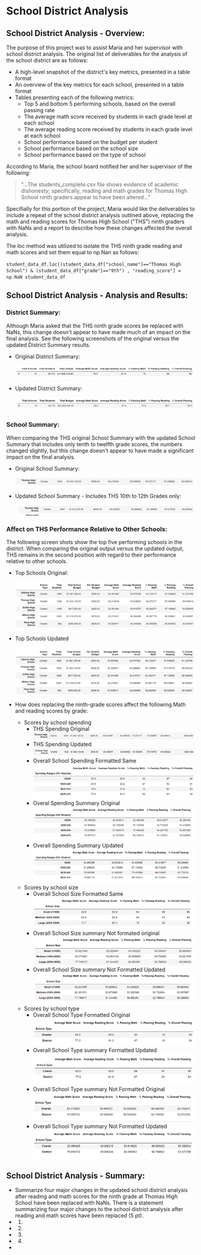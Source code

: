 # **School District Analysis**

##  **School District Analysis - Overview:** 
The purpose of this project was to assist Maria and her supervisor with school district analysis.  The original list of deliverables for the analysis of the school district are as follows: 
- A high-level snapshot of the district's key metrics, presented in a table format
- An overview of the key metrics for each school, presented in a table format
- Tables presenting each of the following metrics:
  - Top 5 and bottom 5 performing schools, based on the overall passing rate
  - The average math score received by students in each grade level at each school
  - The average reading score received by students in each grade level at each school
  - School performance based on the budget per student
  - School performance based on the school size 
  - School performance based on the type of school

According to Maria, the school board notified her and her supervisor of the following:

> "...The students_complete.csv file shows evidence of academic dishonesty; specifically, reading and math grades for Thomas High School ninth graders appear to have been altered..."

Specifially for this portion of the project, Maria would like the deliverables to include a repeat of the school district analysis outlined above, replacing the math and reading scores for Thomas High School ("THS") ninth graders with NaNs and a report to describe how these changes affected the overall analysis.

The loc method was utilized to isolate the THS ninth grade reading and math scores and set them equal to np.Nan as follows:

`student_data_df.loc[(student_data_df["school_name"]=="Thomas High School") & (student_data_df["grade"]=="9th") , "reading_score"] = np.NaN
student_data_df`

## **School District Analysis - Analysis and Results:** 

### **District Summary:**
Although Maria asked that the THS ninth grade scores be replaced with NaNs, this change doesn't appear to have made much of an impact on the final analysis. See the following screenshots of the original versus the updated District Summary results.  

- Original District Summary:
  
  ![District_Summary_DataFrame_Original](Resources/District_Summary_DataFrame_Original.PNG)
    
- Updated District Summary:  
    
  ![District_Summary_DataFrame_Updated](Resources/District_Summary_DataFrame_Updated.PNG)
    
### **School Summary:**
When comparing the THS original School Summary with the updated School Summary that includes only tenth to twelfth grade scores, the numbers changed slightly, but this change doesn't appear to have made a significant impact on the final analysis.
  
- Original School Summary:
  
  ![THS_School_Summary_Original](Resources/THS_School_Summary_Original.PNG) 
    
- Updated School Summary - Includes THS 10th to 12th Grades only:
   
  ![THS_School_Summary_Updated_Step14_10to12](Resources/THS_School_Summary_Updated_Step14_10to12.PNG) 
    
### **Affect on THS Performance Relative to Other Schools:**
The following screen shots show the top five performing schools in the district.  When comparing the original output versus the updated output, THS remains in the second position with regard to their performance relative to other schools.

- Top Schools Original:

  ![Top_Five_Original](Resources/Top_Five_Original.PNG)

- Top Schools Updated
    
  ![Top_Five_Updated](Resources/Top_Five_Updated.PNG)
  
- How does replacing the ninth-grade scores affect the following Math and reading scores by grade:
  - Scores by school spending
    - THS Spending Original
      ![THS_School_Spending_Range_Original](Resources/THS_School_Spending_Range_Original.PNG)
    - THS Spending Updated
      ![THS_School_Spending_Range_Updated](Resources/THS_School_Spending_Range_Updated.PNG)
    - Overall School Spending Formatted Same
      ![Overall_School_Spending_Summary_Formatted_Same](Resources/Overall_School_Spending_Summary_Formatted_Same.PNG)
    - Overal Spending Summary Original
      ![Overall_School_Spending_Summary_NoFormatting](Resources/Overall_School_Spending_Summary_NoFormatting_Original.PNG)
    - Overall Spending Summary Updated
      ![Overall_School_Spending_Summary_NoFormatting_Updated](Resources/Overall_School_Spending_Summary_NoFormatting_Updated.PNG)
  - Scores by school size
    - Overall School Size Formatted Same
      ![Overall_School_Size_Summary_Formatted_Same](Resources/Overall_School_Size_Summary_Formatted_Same.PNG)
    - Overall School Size summary Not formated original
      ![Overall_School_Size_Summary_NotFormatted_Original](Resources/Overall_School_Size_Summary_NotFormatted_Original.PNG)
    - Overall School Size summary Not Formatted Updated 
      ![Overall_School_Size_Summary_NotFormatted_Updated](Resources/Overall_School_Size_Summary_NotFormatted_Updated.PNG)
  - Scores by school type
    - Overall School Type Formatted Original
      ![Overall_School_Type_Summary_Formatted_Original](Resources/Overall_School_Type_Summary_Formatted_Original.PNG)
    - Overall School Type summary Formatted Updated
      ![Overall_School_Type_Summary_Formatted_Updated](Resources/Overall_School_Type_Summary_Formatted_Updated.PNG)
    - Overall School Type summary Not Formatted Original
      ![Overall_School_Type_Summary_NotFormatted_Original](Resources/Overall_School_Type_Summary_NotFormatted_Original.PNG)
    - Overall School Type summary Not Formatted Updated 
      ![Overall_School_Type_Summary_NotFormatted_Updated](Resources/Overall_School_Type_Summary_NotFormatted_Updated.PNG) 

## School District Analysis - Summary: 
- Summarize four major changes in the updated school district analysis after reading and math scores for the ninth grade at Thomas High School have been replaced with NaNs. There is a statement summarizing four major changes to the school district analysis after reading and math scores have been replaced (5 pt).
- 1)
- 2)
- 3)
- 4)
-
